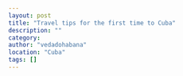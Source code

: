 ```yaml
---
layout: post
title: "Travel tips for the first time to Cuba"
description: ""
category:
author: "vedadohabana"
location: "Cuba"
tags: []
---
```










